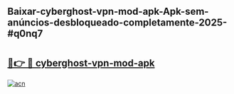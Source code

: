 ## Baixar-cyberghost-vpn-mod-apk-Apk-sem-anúncios-desbloqueado-completamente-2025-#q0nq7

# <h2><a href="https://ainizakaria.my?title=cyberghost-vpn-mod-apk&ref=22M">🔗👉 🔴 cyberghost-vpn-mod-apk</a></h2>

[![acn](https://github.com/user-attachments/assets/0f9c940e-d8b0-45ae-aac7-cd30a18b3e1c)](https://ainizakaria.my?title=cyberghost-vpn-mod-apk&ref=22M)

